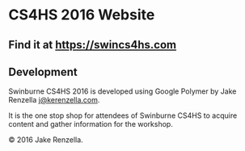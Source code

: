 # CS4HS 2016 Website
## Find it at	https://swincs4hs.com

## Development
Swinburne CS4HS 2016 is developed using Google Polymer by Jake Renzella j@kerenzella.com.

It is the one stop shop for attendees of Swinburne CS4HS to acquire content and gather information for the workshop.

© 2016 Jake Renzella.
